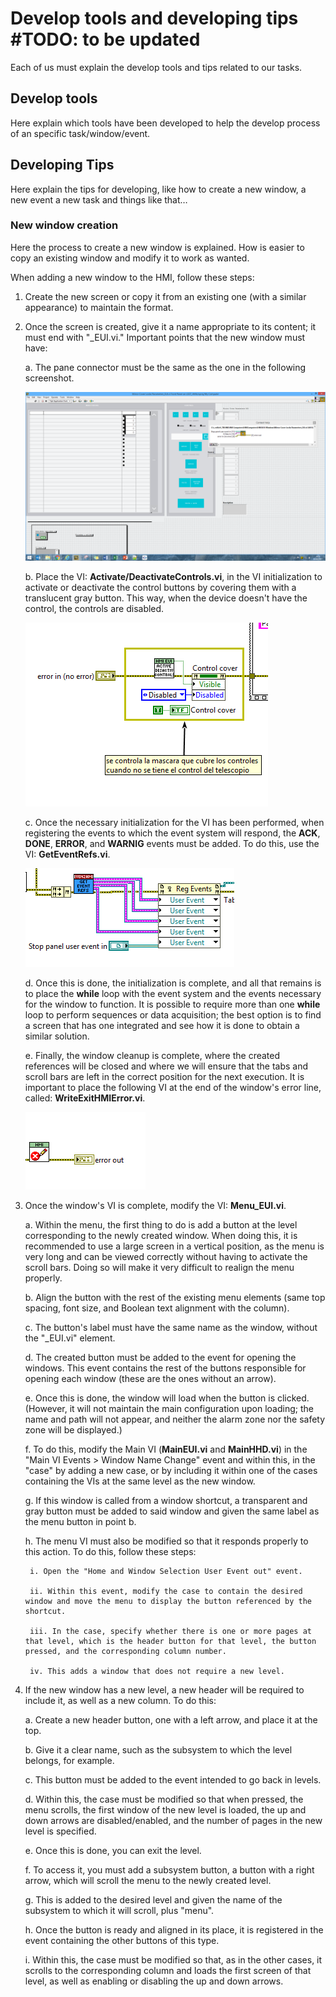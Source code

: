 # Develop tools and developing tips #TODO: to be updated

Each of us must explain the develop tools and tips related to our tasks.

## Develop tools

Here explain which tools have been developed to help the develop process of an
specific task/window/event.

## Developing Tips

Here explain the tips for developing, like how to create a new window, a new
event a new task and things like that…

### New window creation

Here the process to create a new window is explained.
How is easier to copy an
existing window and modify it to work as wanted.

When adding a new window to the HMI, follow these steps:

1. Create the new screen or copy it from an existing one (with a similar appearance) to maintain the format.

2. Once the screen is created, give it a name appropriate to its content; it must end with "_EUI.vi." Important points that the new window must have:

    a. The pane connector must be the same as the one in the following screenshot.

    ![EUI example](../Resources/figures/eui_window_example.png)

    b. Place the VI: **Activate/DeactivateControls.vi**, in the VI initialization to activate or deactivate the control buttons by covering them with a translucent gray button. This way, when the device doesn't have the control, the controls are disabled.

    ![EUI disable](../Resources/figures/eui_window_disable.png)

    c. Once the necessary initialization for the VI has been performed, when registering the events to which the event system will respond, the **ACK**, **DONE**, **ERROR**, and **WARNIG** events must be added. To do this, use the VI: **GetEventRefs.vi**.

    ![EUI event](../Resources/figures/eui_window_event.png)

    d. Once this is done, the initialization is complete, and all that remains is to place the **while** loop with the event system and the events necessary for the window to function. It is possible to require more than one **while** loop to perform sequences or data acquisition; the best option is to find a screen that has one integrated and see how it is done to obtain a similar solution.

    e. Finally, the window cleanup is complete, where the created references will be closed and where we will ensure that the tabs and scroll bars are left in the correct position for the next execution. It is important to place the following VI at the end of the window's error line, called: **WriteExitHMIError.vi**.

    ![EUI close](../Resources/figures/eui_window_close.png)

3. Once the window's VI is complete, modify the VI: **Menu_EUI.vi**.

    a. Within the menu, the first thing to do is add a button at the level corresponding to the newly created window. When doing this, it is recommended to use a large screen in a vertical position, as the menu is very long and can be viewed correctly without having to activate the scroll bars. Doing so will make it very difficult to realign the menu properly.

    b. Align the button with the rest of the existing menu elements (same top spacing, font size, and Boolean text alignment with the column).

    c. The button's label must have the same name as the window, without the "_EUI.vi" element.

    d. The created button must be added to the event for opening the windows. This event contains the rest of the buttons responsible for opening each window (these are the ones without an arrow).

    e. Once this is done, the window will load when the button is clicked. (However, it will not maintain the main configuration upon loading; the name and path will not appear, and neither the alarm zone nor the safety zone will be displayed.)

    f. To do this, modify the Main VI (**MainEUI.vi** and **MainHHD.vi**) in the "Main VI Events > Window Name Change" event and within this, in the "case" by adding a new case, or by including it within one of the cases containing the VIs at the same level as the new window.

    g. If this window is called from a window shortcut, a transparent and gray button must be added to said window and given the same label as the menu button in point b.

    h. The menu VI must also be modified so that it responds properly to this action. To do this, follow these steps:

        i. Open the "Home and Window Selection User Event out" event.
 
        ii. Within this event, modify the case to contain the desired window and move the menu to display the button referenced by the shortcut.
 
        iii. In the case, specify whether there is one or more pages at that level, which is the header button for that level, the button pressed, and the corresponding column number.
 
        iv. This adds a window that does not require a new level.

4. If the new window has a new level, a new header will be required to include it, as well as a new column. To do this:

    a. Create a new header button, one with a left arrow, and place it at the top.

    b. Give it a clear name, such as the subsystem to which the level belongs, for example.

    c. This button must be added to the event intended to go back in levels.

    d. Within this, the case must be modified so that when pressed, the menu scrolls, the first window of the new level is loaded, the up and down arrows are disabled/enabled, and the number of pages in the new level is specified.

    e. Once this is done, you can exit the level.

    f. To access it, you must add a subsystem button, a button with a right arrow, which will scroll the menu to the newly created level.

    g. This is added to the desired level and given the name of the subsystem to which it will scroll, plus "menu".

    h. Once the button is ready and aligned in its place, it is registered in the event containing the other buttons of this type.

    i. Within this, the case must be modified so that, as in the other cases, it scrolls to the corresponding column and loads the first screen of that level, as well as enabling or disabling the up and down arrows.
